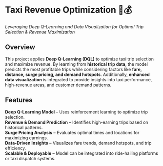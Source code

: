 # **Taxi Revenue Optimization 🚕💰**  
*Leveraging Deep Q-Learning and Data Visualization for Optimal Trip Selection & Revenue Maximization*  

##  **Overview**  
This project applies **Deep Q-Learning (DQL)** to optimize taxi trip selection and maximize revenue. By learning from **historical trip data**, the model predicts the most profitable trips while considering factors like **fare, distance, surge pricing, and demand hotspots**. Additionally, **enhanced data visualization** is integrated to provide insights into taxi performance, high-revenue areas, and customer demand patterns.  

##  **Features**  
 **Deep Q-Learning Model** – Uses reinforcement learning to optimize trip selection.  
 **Revenue & Demand Prediction** – Identifies high-earning trips based on historical patterns.  
 **Surge Pricing Analysis** – Evaluates optimal times and locations for maximizing earnings.  
 **Data-Driven Insights** – Visualizes fare trends, demand hotspots, and trip efficiency.  
 **Scalable & Deployable** – Model can be integrated into ride-hailing platforms or taxi dispatch systems.  

